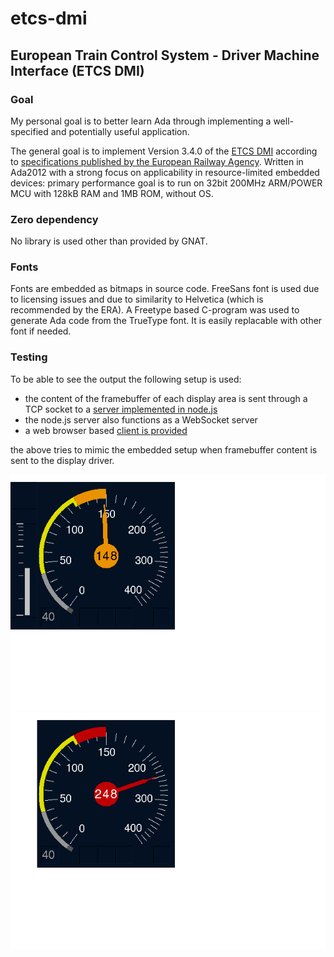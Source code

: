# etcs-dmi

## European Train Control System - Driver Machine Interface (ETCS DMI)
### Goal
My personal goal is to better learn Ada through implementing a well-specified and potentially useful application.

The general goal is to implement Version 3.4.0 of the [ETCS DMI](https://en.wikipedia.org/wiki/European_Train_Control_System#Man_Machine_Interface) according to [specifications published by the European Railway Agency](https://www.era.europa.eu/activities/technical-specifications-interoperability_en#meeting7).
Written in Ada2012 with a strong focus on applicability in resource-limited embedded devices: 
primary performance goal is to run on 32bit 200MHz ARM/POWER MCU with 128kB RAM and 1MB ROM, without OS.

### Zero dependency
No library is used other than provided by GNAT. 

### Fonts
Fonts are embedded as bitmaps in source code. FreeSans font is used due to licensing issues and due to similarity to Helvetica (which is recommended by the ERA).
A Freetype based C-program was used to generate Ada code from the TrueType font. It is easily replacable with other font if needed.

### Testing
To be able to see the output the following setup is used:
- the content of the framebuffer of each display area is sent through a TCP socket to a [server implemented in node.js](test/tools/server.js)
- the node.js server also functions as a WebSocket server
- a web browser based [client is provided](test/tools/client.html)

the above tries to mimic the embedded setup when framebuffer content is sent to the display driver.

![Sample image](doc/images/sample.png)
![Image of B Area](doc/images/b_area.png)
